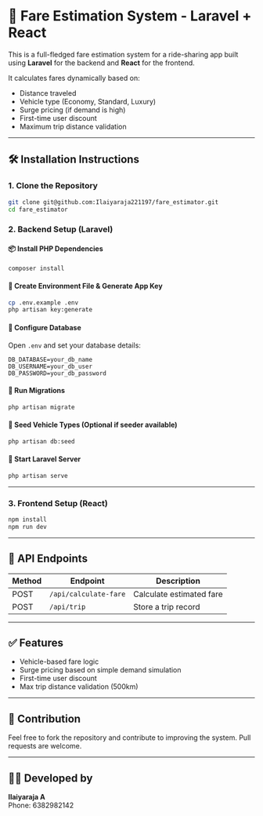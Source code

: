 # 🚗 Fare Estimation System - Laravel + React

This is a full-fledged fare estimation system for a ride-sharing app built using **Laravel** for the backend and **React** for the frontend.

It calculates fares dynamically based on:
- Distance traveled
- Vehicle type (Economy, Standard, Luxury)
- Surge pricing (if demand is high)
- First-time user discount
- Maximum trip distance validation

---

## 🛠 Installation Instructions

### 1. Clone the Repository

```bash
git clone git@github.com:Ilaiyaraja221197/fare_estimator.git
cd fare_estimator
```

### 2. Backend Setup (Laravel)

#### 📦 Install PHP Dependencies
```bash
composer install
```

#### 🔑 Create Environment File & Generate App Key
```bash
cp .env.example .env
php artisan key:generate
```

#### 🧾 Configure Database
Open `.env` and set your database details:

```
DB_DATABASE=your_db_name
DB_USERNAME=your_db_user
DB_PASSWORD=your_db_password
```

#### 🧱 Run Migrations
```bash
php artisan migrate
```

#### 🧪 Seed Vehicle Types (Optional if seeder available)
```bash
php artisan db:seed
```

#### 🚀 Start Laravel Server
```bash
php artisan serve
```

---

### 3. Frontend Setup (React)

```bash
npm install
npm run dev
```


---

## 🔗 API Endpoints

| Method | Endpoint              | Description              |
|--------|------------------------|--------------------------|
| POST   | `/api/calculate-fare` | Calculate estimated fare |
| POST   | `/api/trip`           | Store a trip record      |

---

## ✅ Features

- Vehicle-based fare logic
- Surge pricing based on simple demand simulation
- First-time user discount
- Max trip distance validation (500km)

---

## 🤝 Contribution

Feel free to fork the repository and contribute to improving the system. Pull requests are welcome.

---

## 🧑‍💻 Developed by

**Ilaiyaraja A**  
Phone: 6382982142
